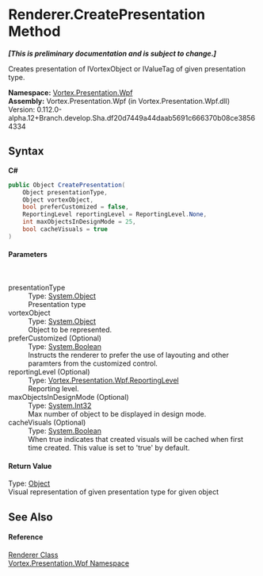 # Renderer.CreatePresentation Method 
 _**\[This is preliminary documentation and is subject to change.\]**_

Creates presentation of IVortexObject or IValueTag of given presentation type.

**Namespace:**&nbsp;<a href="N_Vortex_Presentation_Wpf.md">Vortex.Presentation.Wpf</a><br />**Assembly:**&nbsp;Vortex.Presentation.Wpf (in Vortex.Presentation.Wpf.dll) Version: 0.112.0-alpha.12+Branch.develop.Sha.df20d7449a44daab5691c666370b08ce38564334

## Syntax

**C#**<br />
``` C#
public Object CreatePresentation(
	Object presentationType,
	Object vortexObject,
	bool preferCustomized = false,
	ReportingLevel reportingLevel = ReportingLevel.None,
	int maxObjectsInDesignMode = 25,
	bool cacheVisuals = true
)
```


#### Parameters
&nbsp;<dl><dt>presentationType</dt><dd>Type: <a href="https://docs.microsoft.com/dotnet/api/system.object" target="_blank">System.Object</a><br />Presentation type</dd><dt>vortexObject</dt><dd>Type: <a href="https://docs.microsoft.com/dotnet/api/system.object" target="_blank">System.Object</a><br />Object to be represented.</dd><dt>preferCustomized (Optional)</dt><dd>Type: <a href="https://docs.microsoft.com/dotnet/api/system.boolean" target="_blank">System.Boolean</a><br />Instructs the renderer to prefer the use of layouting and other paramters from the customized control.</dd><dt>reportingLevel (Optional)</dt><dd>Type: <a href="T_Vortex_Presentation_Wpf_ReportingLevel.md">Vortex.Presentation.Wpf.ReportingLevel</a><br />Reporting level.</dd><dt>maxObjectsInDesignMode (Optional)</dt><dd>Type: <a href="https://docs.microsoft.com/dotnet/api/system.int32" target="_blank">System.Int32</a><br />Max number of object to be displayed in design mode.</dd><dt>cacheVisuals (Optional)</dt><dd>Type: <a href="https://docs.microsoft.com/dotnet/api/system.boolean" target="_blank">System.Boolean</a><br />When true indicates that created visuals will be cached when first time created. This value is set to 'true' by default.</dd></dl>

#### Return Value
Type: <a href="https://docs.microsoft.com/dotnet/api/system.object" target="_blank">Object</a><br />Visual representation of given presentation type for given object

## See Also


#### Reference
<a href="T_Vortex_Presentation_Wpf_Renderer.md">Renderer Class</a><br /><a href="N_Vortex_Presentation_Wpf.md">Vortex.Presentation.Wpf Namespace</a><br />